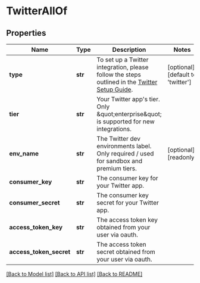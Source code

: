 # TwitterAllOf

## Properties
Name | Type | Description | Notes
------------ | ------------- | ------------- | -------------
**type** | **str** | To set up a Twitter integration, please follow the steps outlined in the [Twitter Setup Guide](https://docs.smooch.io/guide/twitter/#setup).  | [optional] [default to 'twitter']
**tier** | **str** | Your Twitter app&#39;s tier. Only \&quot;enterprise\&quot; is supported for new integrations. | 
**env_name** | **str** | The Twitter dev environments label. Only required / used for sandbox and premium tiers. | [optional] [readonly] 
**consumer_key** | **str** | The consumer key for your Twitter app. | 
**consumer_secret** | **str** | The consumer key secret for your Twitter app. | 
**access_token_key** | **str** | The access token key obtained from your user via oauth. | 
**access_token_secret** | **str** | The access token secret obtained from your user via oauth. | 

[[Back to Model list]](../README.md#documentation-for-models) [[Back to API list]](../README.md#documentation-for-api-endpoints) [[Back to README]](../README.md)


